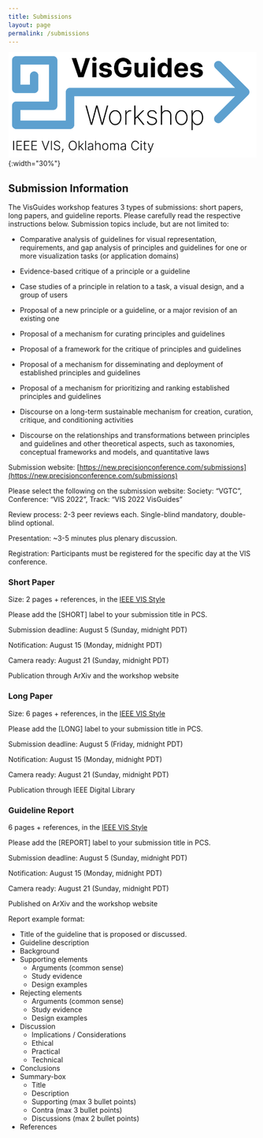 ```yaml
---
title: Submissions
layout: page
permalink: /submissions
---
```

![VisGuides](/visguides-workshop-logo.png){:width="30%"}

## Submission Information

The VisGuides workshop features 3 types of submissions: short papers, long papers, and guideline reports. Please carefully read the respective instructions below. Submission topics include, but are not limited to:

- Comparative analysis of guidelines for visual representation, requirements, and gap analysis of principles and guidelines for one or more visualization tasks (or application domains)

- Evidence-based critique of a principle or a guideline

- Case studies of a principle in relation to a task, a visual design, and a group of users

- Proposal of a new principle or a guideline, or a major revision of an existing one

- Proposal of a mechanism for curating principles and guidelines

- Proposal of a framework for the critique of principles and guidelines

- Proposal of a mechanism for disseminating and deployment of established principles and guidelines

- Proposal of a mechanism for prioritizing and ranking established principles and guidelines

- Discourse on a long-term sustainable mechanism for creation, curation, critique, and conditioning activities

- Discourse on the relationships and transformations between principles and guidelines and other theoretical aspects, such as taxonomies, conceptual frameworks and models, and quantitative laws

Submission website: [https://new.precisionconference.com/submissions](https://new.precisionconference.com/submissions)

Please select the following on the submission website: Society: “VGTC”, Conference: “VIS 2022”, Track: “VIS 2022 VisGuides” 

Review process: 2-3 peer reviews each. Single-blind mandatory, double-blind optional.

Presentation: ~3-5 minutes plus plenary discussion.

Registration: Participants must be registered for the specific day at the VIS conference.


### Short Paper

Size: 2 pages + references, in the [IEEE VIS Style](https://tc.computer.org/vgtc/publications/journal/)

Please add the [SHORT] label to your submission title in PCS.

Submission deadline: August 5 (Sunday, midnight PDT)

Notification: August 15 (Monday, midnight PDT)

Camera ready: August 21 (Sunday, midnight PDT) 

Publication through ArXiv and the workshop website


### Long Paper

Size: 6 pages + references, in the [IEEE VIS Style](https://tc.computer.org/vgtc/publications/journal/) 

Please add the [LONG] label to your submission title in PCS.

Submission deadline: August 5 (Friday, midnight PDT)

Notification: August 15 (Monday, midnight PDT)

Camera ready: August 21 (Sunday, midnight PDT)

Publication through IEEE Digital Library


### Guideline Report

6 pages + references, in the [IEEE VIS Style](https://tc.computer.org/vgtc/publications/journal/) 

Please add the [REPORT] label to your submission title in PCS.

Submission deadline: August 5 (Sunday, midnight PDT)

Notification: August 15 (Monday, midnight PDT)

Camera ready: August 21 (Sunday, midnight PDT)

Published on ArXiv and the workshop website

Report example format: 
- Title of the guideline that is proposed or discussed.
- Guideline description
- Background
- Supporting elements
    - Arguments (common sense)
    - Study evidence
    - Design examples
- Rejecting elements
    - Arguments (common sense)
    - Study evidence
    - Design examples
- Discussion
    - Implications / Considerations
    - Ethical
    - Practical
    - Technical
- Conclusions
- Summary-box
    - Title
    - Description
    - Supporting (max 3 bullet points)
    - Contra (max 3 bullet points)
    - Discussions (max 2 bullet points)
- References

